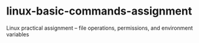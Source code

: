 # linux-basic-commands-assignment
Linux practical assignment – file operations, permissions, and environment variables
